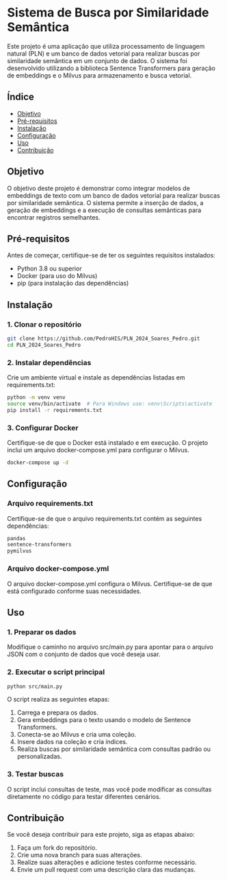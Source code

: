 # Sistema de Busca por Similaridade Semântica

Este projeto é uma aplicação que utiliza processamento de linguagem natural (PLN) e um banco de dados vetorial para realizar buscas por similaridade semântica em um conjunto de dados. O sistema foi desenvolvido utilizando a biblioteca Sentence Transformers para geração de embeddings e o Milvus para armazenamento e busca vetorial.

## Índice

- [Objetivo](#objetivo)
- [Pré-requisitos](#pré-requisitos)
- [Instalação](#instalação)
- [Configuração](#configuração)
- [Uso](#uso)
- [Contribuição](#contribuição)

## Objetivo

O objetivo deste projeto é demonstrar como integrar modelos de embeddings de texto com um banco de dados vetorial para realizar buscas por similaridade semântica. O sistema permite a inserção de dados, a geração de embeddings e a execução de consultas semânticas para encontrar registros semelhantes.

## Pré-requisitos

Antes de começar, certifique-se de ter os seguintes requisitos instalados:

- Python 3.8 ou superior
- Docker (para uso do Milvus)
- pip (para instalação das dependências)

## Instalação

### 1. Clonar o repositório

```bash
git clone https://github.com/PedroHIS/PLN_2024_Soares_Pedro.git
cd PLN_2024_Soares_Pedro
```
### 2. Instalar dependências

Crie um ambiente virtual e instale as dependências listadas em requirements.txt:

```bash
python -m venv venv
source venv/bin/activate  # Para Windows use: venv\Scripts\activate
pip install -r requirements.txt
```
### 3. Configurar Docker

Certifique-se de que o Docker está instalado e em execução. O projeto inclui um arquivo docker-compose.yml para configurar o Milvus.
```bash
docker-compose up -d
```
## Configuração

### Arquivo requirements.txt

Certifique-se de que o arquivo requirements.txt contém as seguintes dependências:

```bash
pandas
sentence-transformers
pymilvus
```

### Arquivo docker-compose.yml

O arquivo docker-compose.yml configura o Milvus. Certifique-se de que está configurado conforme suas necessidades.

## Uso

### 1. Preparar os dados

Modifique o caminho no arquivo src/main.py para apontar para o arquivo JSON com o conjunto de dados que você deseja usar.

### 2. Executar o script principal

```bash
python src/main.py
```
O script realiza as seguintes etapas:

  1. Carrega e prepara os dados.
  2. Gera embeddings para o texto usando o modelo de Sentence Transformers.
  3. Conecta-se ao Milvus e cria uma coleção.
  4. Insere dados na coleção e cria índices.
  5. Realiza buscas por similaridade semântica com consultas padrão ou personalizadas.

### 3. Testar buscas

O script inclui consultas de teste, mas você pode modificar as consultas diretamente no código para testar diferentes cenários.

## Contribuição

Se você deseja contribuir para este projeto, siga as etapas abaixo:

  1. Faça um fork do repositório.
  2. Crie uma nova branch para suas alterações.
  3. Realize suas alterações e adicione testes conforme necessário.
  4. Envie um pull request com uma descrição clara das mudanças.